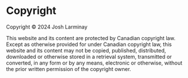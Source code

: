 # Copyright

Copyright © 2024 Josh Larminay

This website and its content are protected by Canadian copyright law. Except as
otherwise provided for under Canadian copyright law, this website and its content may
not be copied, published, distributed, downloaded or otherwise stored in a retrieval
system, transmitted or converted, in any form or by any means, electronic or otherwise,
without the prior written permission of the copyright owner.
